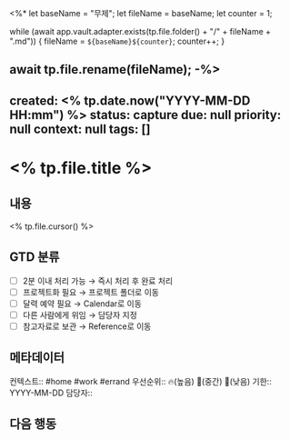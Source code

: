 <%*
let baseName = "무제";
let fileName = baseName;
let counter = 1;

while (await app.vault.adapter.exists(tp.file.folder() + "/" + fileName + ".md")) {
    fileName = `${baseName}${counter}`;
    counter++;
}

await tp.file.rename(fileName);
-%>
---
created: <% tp.date.now("YYYY-MM-DD HH:mm") %>
status: capture
due: null
priority: null
context: null
tags: []
---
# <% tp.file.title %>

## 내용
<% tp.file.cursor() %>

## GTD 분류
- [ ] 2분 이내 처리 가능 → 즉시 처리 후 완료 처리
- [ ] 프로젝트화 필요 → 프로젝트 폴더로 이동
- [ ] 달력 예약 필요 → Calendar로 이동
- [ ] 다른 사람에게 위임 → 담당자 지정
- [ ] 참고자료로 보관 → Reference로 이동

## 메타데이터
컨텍스트:: #home #work #errand
우선순위:: 🔥(높음) 🔸(중간) 🔽(낮음)
기한:: YYYY-MM-DD
담당자:: 

## 다음 행동
